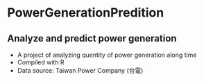# PowerGenerationPredition
## Analyze and predict power generation
* A project of analyzing quentity of power generation along time
* Compiled with R
* Data source: Taiwan Power Company (台電) 

